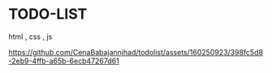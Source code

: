 # TODO-LIST
 html , css , js

 




https://github.com/CenaBabajannjhad/todolist/assets/160250923/398fc5d8-2eb9-4ffb-a65b-6ecb47267d61




